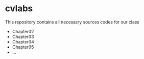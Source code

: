 # cvlabs

This repository contains all necessary sources codes for our class

* Chapter02
* Chapter03
* Chapter04
* Chapter05
* ...
